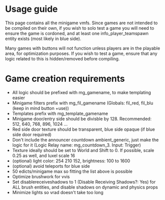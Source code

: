 # Usage guide
This page contains all the minigame vmfs. Since games are not intended to be compiled on their own, if you wish to solo test a game you will need to ensure the game is cordoned, and at least one info_player_teamspawn entity exists (most likely in blue side).

Many games with buttons will not function unless players are in the playable area, for optimization purposes. If you wish to test a game, ensure that any logic related to this is hidden/removed before compiling.

# Game creation requirements 
- All logic should be prefixed with mg_gamename, to make templating easier
- Minigame filters prefix with mg_fil_gamename (Globals: fil_red, fil_blu (keep in mind button +use))
- Templates prefix with mg_template_gamename
- Minigame door/entry side should be divisble by 128. Recommended: 512, 640, 768, 896, 1024 ...
- Red side door texture should be transparent, blue side opaque (if blue side door required)
- Don't include the announcer countdown ambient_generic, just make the logic for it (Logic Relay name: mg_countdown_3. Input: Trigger)
- Texture ideally should be set to World and Shift to 0. If possible, scale 0.25 as well, and luxel scale 16
- (optional) light color: 254 210 152, brightness: 100 to 1600
- (optional) avoid teleports for blue side
- 50 edicts/minigame max so fitting the list above is possible
- Optimize brushwork for vvis
- Set disablereceiveshadows to 1 (Disable Receiving Shadows?: Yes) for ALL brush entities, and disable shadows on dynamic and physics props
- Minimize lights so vrad doesn't take too long 
